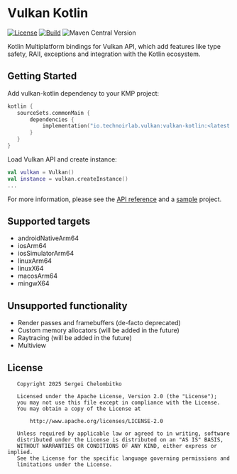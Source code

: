 Vulkan Kotlin
=============

[![License](https://img.shields.io/github/license/technoir-lab/vulkan-kotlin)](LICENSE) [![Build](https://github.com/technoir-lab/vulkan-kotlin/actions/workflows/build.yaml/badge.svg?branch=main)](https://github.com/technoir-lab/vulkan-kotlin/actions/workflows/build.yaml) ![Maven Central Version](https://img.shields.io/maven-central/v/io.technoirlab.vulkan/vulkan-kotlin)

Kotlin Multiplatform bindings for Vulkan API, which add features like type safety, RAII,
exceptions and integration with the Kotlin ecosystem.

## Getting Started

Add vulkan-kotlin dependency to your KMP project:

```kotlin
kotlin {
   sourceSets.commonMain {
       dependencies {
           implementation("io.technoirlab.vulkan:vulkan-kotlin:<latest version>")
       }
   }
}
```

Load Vulkan API and create instance:

```kotlin
val vulkan = Vulkan()
val instance = vulkan.createInstance()
...
```

For more information, please see the [API reference](https://technoir-lab.github.io/vulkan-kotlin/) and a [sample](sample) project.

## Supported targets

* androidNativeArm64
* iosArm64
* iosSimulatorArm64
* linuxArm64
* linuxX64
* macosArm64
* mingwX64

## Unsupported functionality

* Render passes and framebuffers (de-facto deprecated)
* Custom memory allocators (will be added in the future)
* Raytracing (will be added in the future)
* Multiview

## License

```
   Copyright 2025 Sergei Chelombitko

   Licensed under the Apache License, Version 2.0 (the "License");
   you may not use this file except in compliance with the License.
   You may obtain a copy of the License at

       http://www.apache.org/licenses/LICENSE-2.0

   Unless required by applicable law or agreed to in writing, software
   distributed under the License is distributed on an "AS IS" BASIS,
   WITHOUT WARRANTIES OR CONDITIONS OF ANY KIND, either express or implied.
   See the License for the specific language governing permissions and
   limitations under the License.
```

